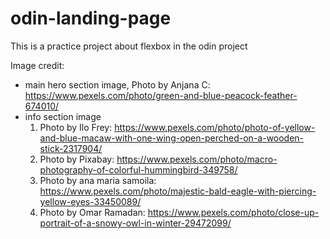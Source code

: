 # odin-landing-page
This is a practice project about flexbox in the odin project


Image credit:
- main hero section image, Photo by Anjana C: https://www.pexels.com/photo/green-and-blue-peacock-feather-674010/
- info section image
	1. Photo by Ilo Frey: https://www.pexels.com/photo/photo-of-yellow-and-blue-macaw-with-one-wing-open-perched-on-a-wooden-stick-2317904/
	2. Photo by Pixabay: https://www.pexels.com/photo/macro-photography-of-colorful-hummingbird-349758/
	3. Photo by ana maria samoila: https://www.pexels.com/photo/majestic-bald-eagle-with-piercing-yellow-eyes-33450089/
	4. Photo by Omar Ramadan: https://www.pexels.com/photo/close-up-portrait-of-a-snowy-owl-in-winter-29472099/
